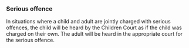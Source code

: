 ###  **Serious offence**

In situations where a child and adult are jointly charged with serious
offences, the child will be heard by the Children Court as if the child was
charged on their own. The adult will be heard in the appropriate court for the
serious offence.
